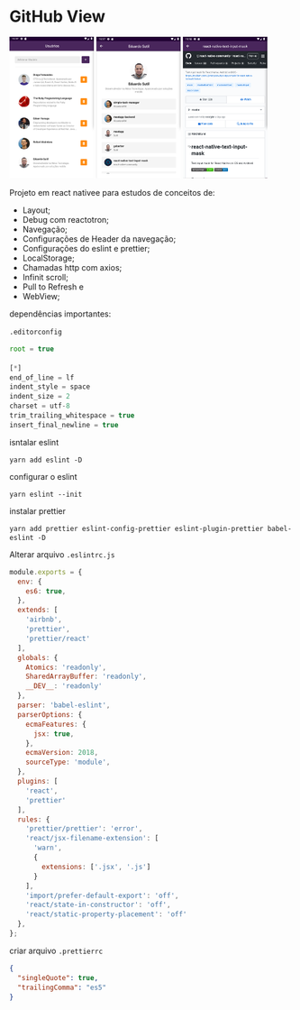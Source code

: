 # GitHub View

![Scren1](./screen1.png) ![Scren1](./screen2.png) ![Scren1](./screen3.png)


Projeto em react nativee para estudos de conceitos de:

* Layout;
* Debug com reactotron;
* Navegação;
* Configurações de Header da navegação;
* Configurações do eslint e prettier;
* LocalStorage;
* Chamadas http com axios;
* Infinit scroll;
* Pull to Refresh e
* WebView;


dependências importantes:

`.editorconfig`

```javascript
root = true

[*]
end_of_line = lf
indent_style = space
indent_size = 2
charset = utf-8
trim_trailing_whitespace = true
insert_final_newline = true
```

isntalar eslint
```
yarn add eslint -D
```

configurar o eslint
```
yarn eslint --init
```
instalar prettier

```
yarn add prettier eslint-config-prettier eslint-plugin-prettier babel-eslint -D
```

Alterar arquivo `.eslintrc.js`

```javascript
module.exports = {
  env: {
    es6: true,
  },
  extends: [
    'airbnb',
    'prettier',
    'prettier/react'
  ],
  globals: {
    Atomics: 'readonly',
    SharedArrayBuffer: 'readonly',
    __DEV__: 'readonly'
  },
  parser: 'babel-eslint',
  parserOptions: {
    ecmaFeatures: {
      jsx: true,
    },
    ecmaVersion: 2018,
    sourceType: 'module',
  },
  plugins: [
    'react',
    'prettier'
  ],
  rules: {
    'prettier/prettier': 'error',
    'react/jsx-filename-extension': [
      'warn',
      {
        extensions: ['.jsx', '.js']
      }
    ],
    'import/prefer-default-export': 'off',
    'react/state-in-constructor': 'off',
    'react/static-property-placement': 'off'
  },
};

```

criar arquivo `.prettierrc`

```json
{
  "singleQuote": true,
  "trailingComma": "es5"
}

```

